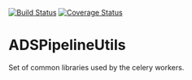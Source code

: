 [![Build Status](https://travis-ci.org/adsabs/ADSPipelineUtils.svg?branch=master)](https://travis-ci.org/adsabs/ADSPipelineUtils)
[![Coverage Status](https://coveralls.io/repos/adsabs/ADSPipelineUtils/badge.svg?branch=master)](https://coveralls.io/r/adsabs/ADSPipelineUtils)

# ADSPipelineUtils
Set of common libraries used by the celery workers.

